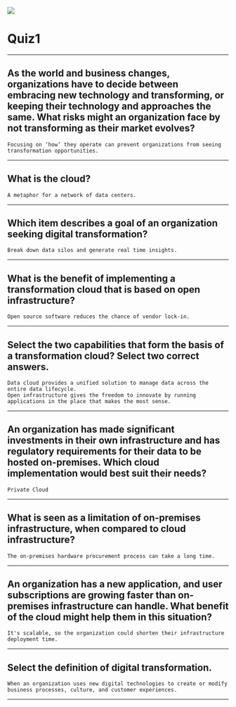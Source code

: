 
[![](https://api.pointscounter.me/servers/img/subscribe)](https://www.youtube.com/@CloudHustlers)
# Quiz1 
____
## As the world and business changes, organizations have to decide between embracing new technology and transforming, or keeping their technology and approaches the same. What risks might an organization face by not transforming as their market evolves?
```Focusing on ‘how’ they operate can prevent organizations from seeing transformation opportunities.```
____
## What is the cloud?
```A metaphor for a network of data centers.```
____
## Which item describes a goal of an organization seeking digital transformation?
```Break down data silos and generate real time insights.```
____
## What is the benefit of implementing a transformation cloud that is based on open infrastructure?
```Open source software reduces the chance of vendor lock-in.```
____
## Select the two capabilities that form the basis of a transformation cloud? Select two correct answers.
```Data cloud provides a unified solution to manage data across the entire data lifecycle.```<br>
```Open infrastructure gives the freedom to innovate by running applications in the place that makes the most sense.```
____
## An organization has made significant investments in their own infrastructure and has regulatory requirements for their data to be hosted on-premises. Which cloud implementation would best suit their needs?
```Private Cloud```
____
## What is seen as a limitation of on-premises infrastructure, when compared to cloud infrastructure?
```The on-premises hardware procurement process can take a long time.```
____
## An organization has a new application, and user subscriptions are growing faster than on-premises infrastructure can handle. What benefit of the cloud might help them in this situation?
```It's scalable, so the organization could shorten their infrastructure deployment time.```
____
## Select the definition of digital transformation.
```When an organization uses new digital technologies to create or modify business processes, culture, and customer experiences.```
____
